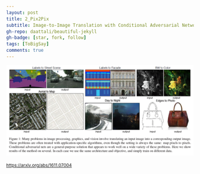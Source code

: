 ```yaml
---
layout: post
title: 2_Pix2Pix
subtitle: Image-to-Image Translation with Conditional Adversarial Networks
gh-repo: daattali/beautiful-jekyll
gh-badge: [star, fork, follow]
tags: [ToBigSay]
comments: true
---
```



![pix](/img/pix.png)


<small> https://arxiv.org/abs/1611.07004 </small>


